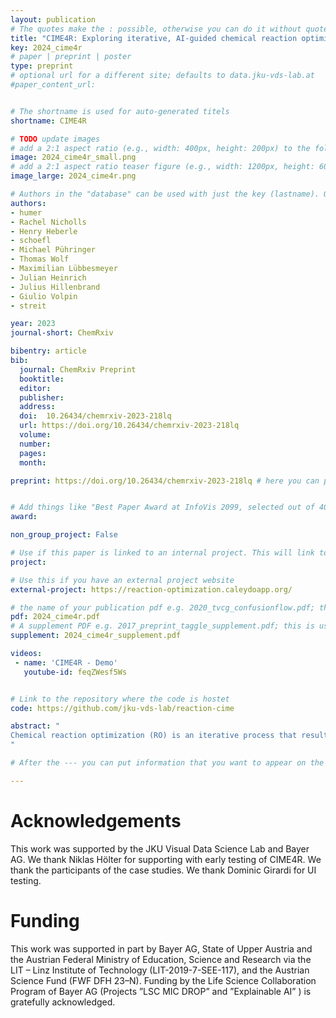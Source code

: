 ```yaml
---
layout: publication
# The quotes make the : possible, otherwise you can do it without quotes
title: "CIME4R: Exploring iterative, AI-guided chemical reaction optimization campaigns in their parameter space"
key: 2024_cime4r
# paper | preprint | poster
type: preprint
# optional url for a different site; defaults to data.jku-vds-lab.at
#paper_content_url: 


# The shortname is used for auto-generated titels
shortname: CIME4R

# TODO update images
# add a 2:1 aspect ratio (e.g., width: 400px, height: 200px) to the folder /assets/images/papers/
image: 2024_cime4r_small.png
# add a 2:1 aspect ratio teaser figure (e.g., width: 1200px, height: 600px) to the folder /assets/images/papers/
image_large: 2024_cime4r.png

# Authors in the "database" can be used with just the key (lastname). Others can be written properly.
authors:
- humer
- Rachel Nicholls
- Henry Heberle
- schoefl
- Michael Pühringer
- Thomas Wolf
- Maximilian Lübbesmeyer
- Julian Heinrich
- Julius Hillenbrand
- Giulio Volpin
- streit

year: 2023
journal-short: ChemRxiv

bibentry: article
bib:
  journal: ChemRxiv Preprint
  booktitle: 
  editor: 
  publisher: 
  address: 
  doi:  10.26434/chemrxiv-2023-218lq
  url: https://doi.org/10.26434/chemrxiv-2023-218lq
  volume: 
  number: 
  pages: 
  month:

preprint: https://doi.org/10.26434/chemrxiv-2023-218lq # here you can put all preprint links (arxiv.org, osf.io,...)


# Add things like "Best Paper Award at InfoVis 2099, selected out of 4000 submissions"
award:

non_group_project: False

# Use if this paper is linked to an internal project. This will link to the project site
project: 

# Use this if you have an external project website
external-project: https://reaction-optimization.caleydoapp.org/

# the name of your publication pdf e.g. 2020_tvcg_confusionflow.pdf; this is usually uploaded to the caleydo aws server
pdf: 2024_cime4r.pdf
# A supplement PDF e.g. 2017_preprint_taggle_supplement.pdf; this is usually uploaded to the caleydo aws server
supplement: 2024_cime4r_supplement.pdf

videos:
 - name: 'CIME4R - Demo'
   youtube-id: feqZWesf5Ws


# Link to the repository where the code is hostet
code: https://github.com/jku-vds-lab/reaction-cime

abstract: "
Chemical reaction optimization (RO) is an iterative process that results in large and high-dimensional datasets. Current tools only allow for limited analysis and understanding of parameter spaces, making it hard for scientists to review or follow changes throughout the process. With the recent emergence of using artificial intelligence (AI) models to aid RO, another level of complexity was added. It is critical to assess the quality of a model’s prediction and understand its decision to aid human-AI collaboration and trust calibration. To that regard, we propose CIME4R—an open-source interactive web application for analyzing RO data and AI predictions. CIME4R supports users in (i) comprehending a reaction parameter space, (ii) investigating how the RO process developed over iterations, (iii) identifying critical factors of a reaction, and (iv) understanding model predictions. This aids users in making informed decisions during the RO process and helps them review an RO process in retrospect, especially in the realm of AI-guided RO. CIME4R aids decision-making through the interaction between humans and AI by combining the strengths of expert experience and high computational precision. We developed and tested CIME4R together with domain experts and verified its usefulness with three case studies. With CIME4R the experts were able to produce valuable insights from past RO campaigns and make informed decisions on which experiments to perform next. We believe that CIME4R is the beginning of an open-source community project that improves the workflow of scientists working in the reaction optimization domain.
"

# After the --- you can put information that you want to appear on the website using markdown formatting or HTML. A good example are acknowledgements, extra references, an erratum, etc.

---
```


# Acknowledgements
This work was supported by the JKU Visual Data Science Lab and Bayer AG. We thank Niklas Hölter for supporting with early testing of CIME4R. We thank the participants of the case studies. We thank Dominic Girardi for UI testing.

# Funding
This work was supported in part by Bayer AG, State of Upper Austria and the Austrian Federal Ministry of Education, Science and Research via the LIT – Linz Institute of Technology (LIT-2019-7-SEE-117), and the Austrian Science Fund (FWF DFH 23–N). Funding by the Life Science Collaboration Program of Bayer AG (Projects ”LSC MIC DROP” and ”Explainable AI” ) is gratefully acknowledged.

